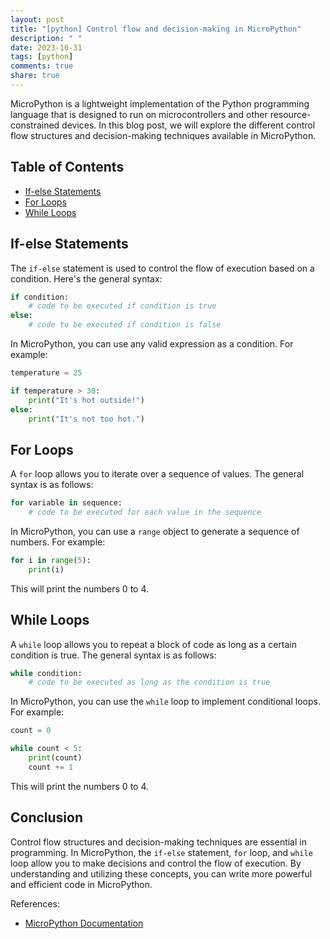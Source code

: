 ```yaml
---
layout: post
title: "[python] Control flow and decision-making in MicroPython"
description: " "
date: 2023-10-31
tags: [python]
comments: true
share: true
---
```


MicroPython is a lightweight implementation of the Python programming language that is designed to run on microcontrollers and other resource-constrained devices. In this blog post, we will explore the different control flow structures and decision-making techniques available in MicroPython.

## Table of Contents

- [If-else Statements](#if-else-statements)
- [For Loops](#for-loops)
- [While Loops](#while-loops)

## If-else Statements

The `if-else` statement is used to control the flow of execution based on a condition. Here's the general syntax:

```python
if condition:
    # code to be executed if condition is true
else:
    # code to be executed if condition is false
```

In MicroPython, you can use any valid expression as a condition. For example:

```python
temperature = 25

if temperature > 30:
    print("It's hot outside!")
else:
    print("It's not too hot.")
```

## For Loops

A `for` loop allows you to iterate over a sequence of values. The general syntax is as follows:

```python
for variable in sequence:
    # code to be executed for each value in the sequence
```

In MicroPython, you can use a `range` object to generate a sequence of numbers. For example:

```python
for i in range(5):
    print(i)
```

This will print the numbers 0 to 4.

## While Loops

A `while` loop allows you to repeat a block of code as long as a certain condition is true. The general syntax is as follows:

```python
while condition:
    # code to be executed as long as the condition is true
```

In MicroPython, you can use the `while` loop to implement conditional loops. For example:

```python
count = 0

while count < 5:
    print(count)
    count += 1
```

This will print the numbers 0 to 4.

## Conclusion

Control flow structures and decision-making techniques are essential in programming. In MicroPython, the `if-else` statement, `for` loop, and `while` loop allow you to make decisions and control the flow of execution. By understanding and utilizing these concepts, you can write more powerful and efficient code in MicroPython.

References:
- [MicroPython Documentation](https://docs.micropython.org/en/latest/)